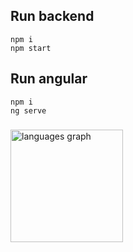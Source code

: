 ## Run backend
```
npm i
npm start
```
## Run angular
```
npm i
ng serve
```

###
<div align="left">
  <img src="https://github-readme-stats.vercel.app/api/top-langs?username=DevDeivy&locale=en&hide_title=false&layout=compact&card_width=320&langs_count=6&theme=blue-green&hide_border=true" height="180" alt="languages graph"  />
</div>
